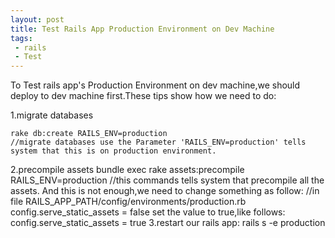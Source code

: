 ```yaml
---
layout: post
title: Test Rails App Production Environment on Dev Machine
tags: 
 - rails
 - Test
---
```

To Test rails app's Production Environment on dev machine,we should deploy to dev machine first.These tips show how we need to do:

1.migrate databases

    rake db:create RAILS_ENV=production
    //migrate databases use the Parameter 'RAILS_ENV=production' tells system that this is on production environment.
 
2.precompile assets
    bundle exec rake assets:precompile RAILS_ENV=production
    //this commands tells system that precompile all the assets.
And this is not enough,we need to change something as follow:
    //in file RAILS_APP_PATH/config/environments/production.rb
    config.serve_static_assets = false
set the value to true,like follows:
    config.serve_static_assets = true
3.restart our rails app:
    rails s -e production